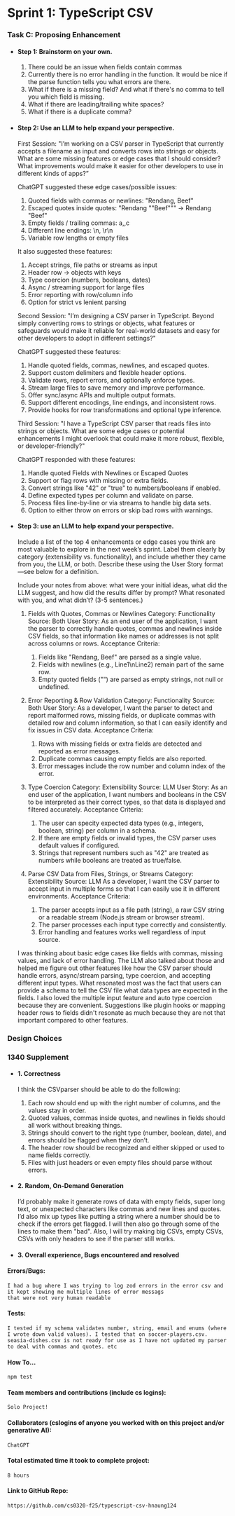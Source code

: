 # Sprint 1: TypeScript CSV

### Task C: Proposing Enhancement

- #### Step 1: Brainstorm on your own.

    1. There could be an issue when fields contain commas
    2. Currently there is no error handling in the function. It would be nice if the parse function tells you what errors are there.
    3. What if there is a missing field? And what if there's no comma to tell you which field is    missing.
    4. What if there are leading/trailing white spaces? 
    5. What if there is a duplicate comma?

- #### Step 2: Use an LLM to help expand your perspective.

    First Session: "I’m working on a CSV parser in TypeScript that currently accepts a filename as input and converts rows into strings or objects. What are some missing features or edge cases that I should consider? What improvements would make it easier for other developers to use in different kinds of apps?”

    ChatGPT suggested these edge cases/possible issues: 
    1. Quoted fields with commas or newlines: "Rendang, Beef"
    2. Escaped quotes inside quotes: "Rendang ""Beef""" → Rendang "Beef"
    3. Empty fields / trailing commas: a,,c
    4. Different line endings: \n, \r\n
    5. Variable row lengths or empty files

    It also suggested these features:
    1. Accept strings, file paths or streams as input
    2. Header row → objects with keys
    3. Type coercion (numbers, booleans, dates)
    4. Async / streaming support for large files
    5. Error reporting with row/column info
    6. Option for strict vs lenient parsing

    Second Session: "I’m designing a CSV parser in TypeScript. Beyond simply converting rows to strings or objects, what features or safeguards would make it reliable for real-world datasets and easy for other developers to adopt in different settings?"

    ChatGPT suggested these features:
    1. Handle quoted fields, commas, newlines, and escaped quotes.
    2. Support custom delimiters and flexible header options.
    3. Validate rows, report errors, and optionally enforce types.
    4. Stream large files to save memory and improve performance.
    5. Offer sync/async APIs and multiple output formats.
    6. Support different encodings, line endings, and inconsistent rows.
    7. Provide hooks for row transformations and optional type inference.

    Third Session: "I have a TypeScript CSV parser that reads files into strings or objects. What are some edge cases or potential enhancements I might overlook that could make it more robust, flexible, or developer-friendly?"

    ChatGPT responded with these features: 
    1. Handle quoted Fields with Newlines or Escaped Quotes
    2. Support or flag rows with missing or extra fields.
    3. Convert strings like "42" or "true" to numbers/booleans if enabled.
    4. Define expected types per column and validate on parse.
    5. Process files line-by-line or via streams to handle big data sets.
    6. Option to either throw on errors or skip bad rows with warnings.

- #### Step 3: use an LLM to help expand your perspective.

    Include a list of the top 4 enhancements or edge cases you think are most valuable to explore in the next week’s sprint. Label them clearly by category (extensibility vs. functionality), and include whether they came from you, the LLM, or both. Describe these using the User Story format—see below for a definition. 

    Include your notes from above: what were your initial ideas, what did the LLM suggest, and how did the results differ by prompt? What resonated with you, and what didn’t? (3-5 sentences.) 

    1. Fields with Quotes, Commas or Newlines
        Category: Functionality
        Source: Both
        User Story:
        As an end user of the application, I want the parser to correctly handle quotes, commas and newlines inside CSV fields, so that information like names or addresses is not split across columns or rows.
        Acceptance Criteria:
        1) Fields like "Rendang, Beef" are parsed as a single value.
        2) Fields with newlines (e.g., Line1\nLine2) remain part of the same row.
        3) Empty quoted fields ("") are parsed as empty strings, not null or undefined.

    2. Error Reporting & Row Validation
        Category: Functionality
        Source: Both
        User Story:
        As a developer, I want the parser to detect and report malformed rows, missing fields, or duplicate commas with detailed row and column information, so that I can easily identify and fix issues in CSV data.
        Acceptance Criteria:
        1) Rows with missing fields or extra fields are detected and reported as error messages.
        2) Duplicate commas causing empty fields are also reported.
        3) Error messages include the row number and column index of the error.

    3. Type Coercion
        Category: Extensibility
        Source: LLM
        User Story: As an end user of the application, I want numbers and booleans in the CSV to be interpreted as their correct types, so that data is displayed and filtered accurately. Acceptance Criteria: 
        1) The user can specity expected data types (e.g., integers, boolean, string) per column in a schema.
        2) If there are empty fields or invalid types, the CSV parser uses default values if configured. 
        3) Strings that represent numbers such as "42" are treated as numbers while booleans are treated as true/false. 

    4. Parse CSV Data from Files, Strings, or Streams
        Category: Extensibility
        Source: LLM
        As a developer, I want the CSV parser to accept input in multiple forms so that I can easily use it in different environments.
        Acceptance Criteria:
        1) The parser accepts input as a file path (string), a raw CSV string or a readable stream (Node.js stream or browser stream).
        2) The parser processes each input type correctly and consistently.
        3) Error handling and features works well regardless of input source.

    I was thinking about basic edge cases like fields with commas, missing values, and lack of error handling. The LLM also talked about those and helped me figure out other features like how the CSV parser should handle errors, async/stream parsing, type coercion, and accepting different input types. What resonated most was the fact that users can provide a schema to tell the CSV file what data types are expected in the fields. I also loved the multiple input feature and auto type coercion because they are convenient. Suggestions like plugin hooks or mapping header rows to fields didn't resonate as much because they are not that important compared to other features.

### Design Choices

### 1340 Supplement

- #### 1. Correctness
    I think the CSVparser should be able to do the following:
    1. Each row should end up with the right number of columns, and the values stay in order.
    2. Quoted values, commas inside quotes, and newlines in fields should all work without breaking things.
    3. Strings should convert to the right type (number, boolean, date), and errors should be flagged when they don’t.
    4. The header row should be recognized and either skipped or used to name fields correctly.
    5. Files with just headers or even empty files should parse without errors.

- #### 2. Random, On-Demand Generation
    I’d probably make it generate rows of data with empty fields, super long text, or unexpected characters like commas and new lines and quotes. I’d also mix up types like putting a string where a number should be to check if the errors get flagged. I will then also go through some of the lines to make them "bad". Also, I will try making big CSVs, empty CSVs, CSVs with only headers to see if the parser still works.

- #### 3. Overall experience, Bugs encountered and resolved
#### Errors/Bugs:
    I had a bug where I was trying to log zod errors in the error csv and it kept showing me multiple lines of error messags 
    that were not very human readable
#### Tests:
    I tested if my schema validates number, string, email and enums (where I wrote down valid values). I tested that on soccer-players.csv. seasia-dishes.csv is not ready for use as I have not updated my parser to deal with commas and quotes. etc
#### How To…
    npm test

#### Team members and contributions (include cs logins):
    Solo Project!

#### Collaborators (cslogins of anyone you worked with on this project and/or generative AI): 
    ChatGPT
#### Total estimated time it took to complete project: 
    8 hours
#### Link to GitHub Repo: 
    https://github.com/cs0320-f25/typescript-csv-hnaung124
